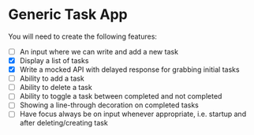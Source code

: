 # Generic Task App

You will need to create the following features:

-   [ ] An input where we can write and add a new task
-   [x] Display a list of tasks
-   [x] Write a mocked API with delayed response for grabbing initial tasks
-   [ ] Ability to add a task
-   [ ] Ability to delete a task
-   [ ] Ability to toggle a task between completed and not completed
-   [ ] Showing a line-through decoration on completed tasks
-   [ ] Have focus always be on input whenever appropriate, i.e. startup and after deleting/creating task
